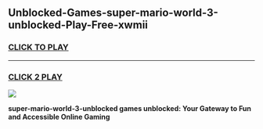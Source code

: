 
## Unblocked-Games-super-mario-world-3-unblocked-Play-Free-xwmii
<h3>
<a href="https://premium76.site?title=super-mario-world-3-unblocked&ref=18A1">CLICK TO PLAY</a></h3>
<hr>

<h3>
<a href="https://premium76.site?title=super-mario-world-3-unblocked&ref=18A1">CLICK 2 PLAY</a>
  
</h3>

<a href="https://premium76.site?title=super-mario-world-3-unblocked&ref=18A1"><img src="https://clearcache.store/games.png"></a>


**super-mario-world-3-unblocked games unblocked: Your Gateway to Fun and Accessible Online Gaming**
